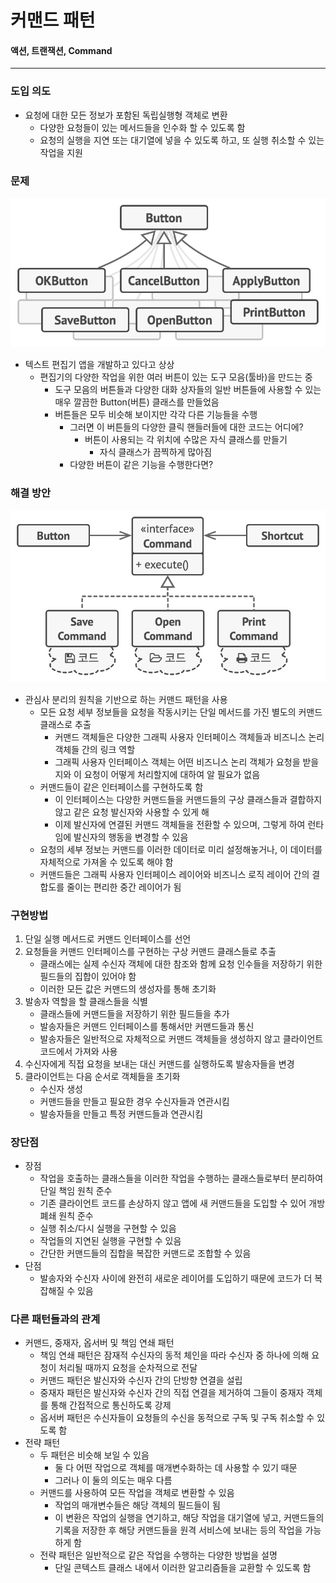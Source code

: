 # 커맨드 패턴
#### 액션, 트랜잭션, Command

---
### 도입 의도
- 요청에 대한 모든 정보가 포함된 독립실행형 객체로 변환
    - 다양한 요청들이 있는 메서드들을 인수화 할 수 있도록 함
    - 요청의 실행을 지연 또는 대기열에 넣을 수 있도록 하고, 또 실행 취소할 수 있는 작업을 지원

### 문제
![자식 클래스가 너무 많다!](too-many-button-class.png)
- 텍스트 편집기 앱을 개발하고 있다고 상상
  - 편집기의 다양한 작업을 위한 여러 버튼이 있는 도구 모음(툴바)을 만드는 중
    - 도구 모음의 버튼들과 다양한 대화 상자들의 일반 버튼들에 사용할 수 있는 매우 깔끔한 Button(버튼) 클래스를 만들었음
    - 버튼들은 모두 비슷해 보이지만 각각 다른 기능들을 수행
      - 그러면 이 버튼들의 다양한 클릭 핸들러들에 대한 코드는 어디에?
        - 버튼이 사용되는 각 위치에 수많은 자식 클래스를 만들기
          - 자식 클래스가 끔찍하게 많아짐
      - 다양한 버튼이 같은 기능을 수행한다면?

### 해결 방안
![커맨드 패턴](command-pattern.png)
- 관심사 분리의 원칙을 기반으로 하는 커맨드 패턴을 사용
  - 모든 요청 세부 정보들을 요청을 작동시키는 단일 메서드를 가진 별도의 커맨드 클래스로 추출
    - 커맨드 객체들은 다양한 그래픽 사용자 인터페이스 객체들과 비즈니스 논리 객체들 간의 링크 역할
    - 그래픽 사용자 인터페이스 객체는 어떤 비즈니스 논리 객체가 요청을 받을지와 이 요청이 어떻게 처리할지에 대하여 알 필요가 없음
  - 커맨드들이 같은 인터페이스를 구현하도록 함
    - 이 인터페이스는 다양한 커맨드들을 커맨드들의 구상 클래스들과 결합하지 않고 같은 요청 발신자와 사용할 수 있게 해
    - 이제 발신자에 연결된 커맨드 객체들을 전환할 수 있으며, 그렇게 하여 런타임에 발신자의 행동을 변경할 수 있음
  - 요청의 세부 정보는 커맨드를 이러한 데이터로 미리 설정해놓거나, 이 데이터를 자체적으로 가져올 수 있도록 해야 함
  - 커맨드들은 그래픽 사용자 인터페이스 레이어와 비즈니스 로직 레이어 간의 결합도를 줄이는 편리한 중간 레이어가 됨

### 구현방법
1. 단일 실행 메서드로 커맨드 인터페이스를 선언
2. 요청들을 커맨드 인터페이스를 구현하는 구상 커맨드 클래스들로 추출
   - 클래스에는 실제 수신자 객체에 대한 참조와 함께 요청 인수들을 저장하기 위한 필드들의 집합이 있어야 함
   - 이러한 모든 값은 커맨드의 생성자를 통해 초기화
3. 발송자 역할을 할 클래스들을 식별
   - 클래스들에 커맨드들을 저장하기 위한 필드들을 추가
   - 발송자들은 커맨드 인터페이스를 통해서만 커맨드들과 통신
   - 발송자들은 일반적으로 자체적으로 커맨드 객체들을 생성하지 않고 클라이언트 코드에서 가져와 사용
4. 수신자에게 직접 요청을 보내는 대신 커맨드를 실행하도록 발송자들을 변경
5. 클라이언트는 다음 순서로 객체들을 초기화
   - 수신자 생성
   - 커맨드들을 만들고 필요한 경우 수신자들과 연관시킴
   - 발송자들을 만들고 특정 커맨드들과 연관시킴

### 장단점
- 장점
  - 작업을 호출하는 클래스들을 이러한 작업을 수행하는 클래스들로부터 분리하여 단일 책임 원칙 준수
  - 기존 클라이언트 코드를 손상하지 않고 앱에 새 커맨드들을 도입할 수 있어 개방 폐쇄 원칙 준수
  - 실행 취소/다시 실행을 구현할 수 있음
  - 작업들의 지연된 실행을 구현할 수 있음
  - 간단한 커맨드들의 집합을 복잡한 커맨드로 조합할 수 있음
- 단점
  - 발송자와 수신자 사이에 완전히 새로운 레이어를 도입하기 때문에 코드가 더 복잡해질 수 있음

### 다른 패턴들과의 관계
- 커맨드, 중재자, 옵서버 및 책임 연쇄 패턴
  - 책임 연쇄 패턴은 잠재적 수신자의 동적 체인을 따라 수신자 중 하나에 의해 요청이 처리될 때까지 요청을 순차적으로 전달
  - 커맨드 패턴은 발신자와 수신자 간의 단방향 연결을 설립
  - 중재자 패턴은 발신자와 수신자 간의 직접 연결을 제거하여 그들이 중재자 객체를 통해 간접적으로 통신하도록 강제
  - 옵서버 패턴은 수신자들이 요청들의 수신을 동적으로 구독 및 구독 취소할 수 있도록 함
- 전략 패턴
  - 두 패턴은 비슷해 보일 수 있음
    - 둘 다 어떤 작업으로 객체를 매개변수화하는 데 사용할 수 있기 때문
    - 그러나 이 둘의 의도는 매우 다름
  - 커맨드를 사용하여 모든 작업을 객체로 변환할 수 있음
    - 작업의 매개변수들은 해당 객체의 필드들이 됨
    - 이 변환은 작업의 실행을 연기하고, 해당 작업을 대기열에 넣고, 커맨드들의 기록을 저장한 후 해당 커맨드들을 원격 서비스에 보내는 등의 작업을 가능하게 함
  - 전략 패턴은 일반적으로 같은 작업을 수행하는 다양한 방법을 설명
    - 단일 콘텍스트 클래스 내에서 이러한 알고리즘들을 교환할 수 있도록 함
